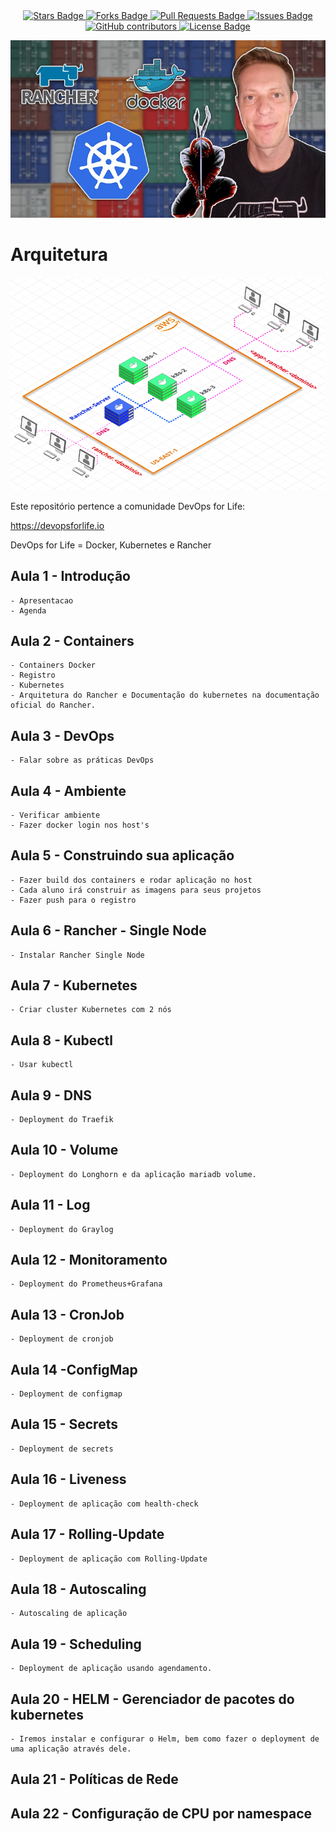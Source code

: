 <center>
<a href="https://github.com/jonathanbaraldi/devopsforlife-devops/stargazers">
	<img src="https://img.shields.io/github/stars/jonathanbaraldi/devopsforlife-devops" alt="Stars Badge"/>
</a>
<a href="https://github.com/jonathanbaraldi/devopsforlife-devops/network/members">
	<img src="https://img.shields.io/github/forks/jonathanbaraldi/devopsforlife-devops" alt="Forks Badge"/>
</a>
<a href="https://github.com/jonathanbaraldi/devopsforlife-devops/pulls">
	<img src="https://img.shields.io/github/issues-pr/jonathanbaraldi/devopsforlife-devops" alt="Pull Requests Badge"/>
</a>
<a href="https://github.com/jonathanbaraldi/devopsforlife-devops/issues">
	<img src="https://img.shields.io/github/issues/jonathanbaraldi/devopsforlife-devops" alt="Issues Badge"/>
</a>
<a href="https://github.com/jonathanbaraldi/devopsforlife-devops/graphs/contributors">
	<img alt="GitHub contributors" src="https://img.shields.io/github/contributors/jonathanbaraldi/devopsforlife-devops?color=2b9348">
</a>
<a href="https://github.com/jonathanbaraldi/devopsforlife-devops/blob/master/LICENSE">
	<img src="https://img.shields.io/github/license/jonathanbaraldi/devopsforlife-devops?color=2b9348" alt="License Badge"/>
</a>

</center>



![DevOps for Life - Docker, Kubernetes e Rancher](docs/docker-kubernetes-rancher.png)

# Arquitetura

![Arquitetura](arquitetura.png)

Este repositório pertence a comunidade DevOps for Life:

https://devopsforlife.io



DevOps for Life = Docker, Kubernetes e Rancher

## Aula 1 -  Introdução
	- Apresentacao
	- Agenda

## Aula 2 -  Containers

	- Containers Docker
	- Registro
	- Kubernetes
	- Arquitetura do Rancher e Documentação do kubernetes na documentação oficial do Rancher.

## Aula 3 - DevOps
	- Falar sobre as práticas DevOps

## Aula 4 - Ambiente 
	- Verificar ambiente
	- Fazer docker login nos host's

## Aula 5 - Construindo sua aplicação 
	- Fazer build dos containers e rodar aplicação no host
	- Cada aluno irá construir as imagens para seus projetos
	- Fazer push para o registro

## Aula 6 - Rancher - Single Node
	- Instalar Rancher Single Node

## Aula 7 - Kubernetes
	- Criar cluster Kubernetes com 2 nós

## Aula 8 - Kubectl 
	- Usar kubectl

## Aula 9 - DNS
	- Deployment do Traefik

## Aula 10 - Volume
	- Deployment do Longhorn e da aplicação mariadb volume.

## Aula 11 - Log
	- Deployment do Graylog

## Aula 12 - Monitoramento
	- Deployment do Prometheus+Grafana

## Aula 13 - CronJob
	- Deployment de cronjob

## Aula 14 -ConfigMap
	- Deployment de configmap

## Aula 15 - Secrets
	- Deployment de secrets

## Aula 16 - Liveness
	- Deployment de aplicação com health-check

## Aula 17 - Rolling-Update
	- Deployment de aplicação com Rolling-Update

## Aula 18 - Autoscaling
	- Autoscaling de aplicação
	
## Aula 19 - Scheduling
	- Deployment de aplicação usando agendamento.


## Aula 20 - HELM - Gerenciador de pacotes do kubernetes
	- Iremos instalar e configurar o Helm, bem como fazer o deployment de uma aplicação através dele.

## Aula 21 - Políticas de Rede

## Aula 22 -  Configuração de CPU por namespace
	



